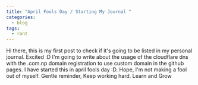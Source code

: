 ```yaml
---
title: "April Fools Day / Starting My Journal "
categories:
  - blog
tags:
  - rant
---
```


Hi there, this is my first post to check if it's going to be listed in my personal journal. Excited :D
I'm going to write about the usage of the cloudflare dns with the .com.np domain registration to use custom domain in the github pages.
I have started this in april fools day :D. Hope, I'm not making a fool out of myself.
Gentle reminder, Keep working hard.
Learn and Grow
